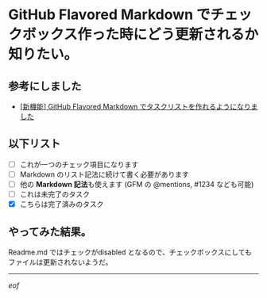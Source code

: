 # GitHub Flavored Markdown でチェックボックス作った時にどう更新されるか知りたい。


## 参考にしました
- [[新機能] GitHub Flavored Markdown でタスクリストを作れるようになりました](http://github.kyanny.me/1375-task-lists-in-gfm-issues-pulls-comments)

## 以下リスト
- [ ] これが一つのチェック項目になります
- [ ] Markdown のリスト記法に続けて書く必要があります
- [ ] 他の **Markdown 記法**も使えます (GFM の @mentions, #1234 なども可能)
- [ ] これは未完了のタスク
- [x] こちらは完了済みのタスク

## やってみた結果。
Readme.md ではチェックがdisabled となるので、チェックボックスにしてもファイルは更新されないようだ。

----

_eof_
